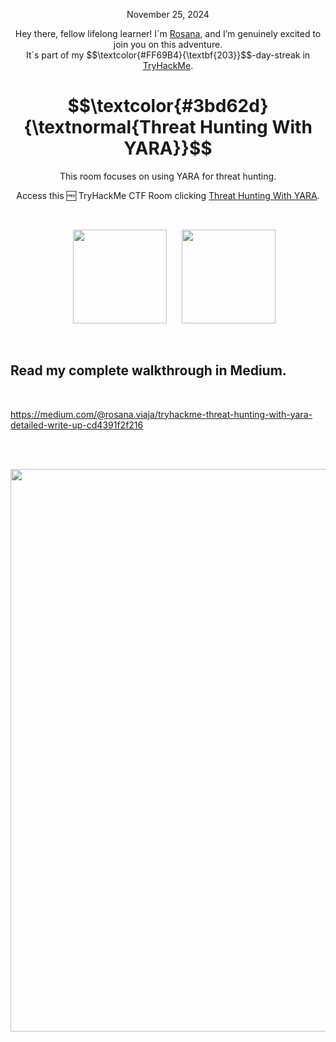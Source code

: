 <p align="center">November 25, 2024</p>
<p align="center">Hey there, fellow lifelong learner! I´m <a href="https://www.linkedin.com/in/rosanafssantos/">Rosana</a>, and I’m genuinely excited to join you on this adventure.<br>
It´s part of my $$\textcolor{#FF69B4}{\textbf{203}}$$-day-streak in  <a href="https://tryhackme.com/r/room/threathuntingwithyara">TryHackMe</a>.</p>

<h1 align="center">
  $$\textcolor{#3bd62d}{\textnormal{Threat Hunting With YARA}}$$
</h1>
<p align="center">This room focuses on using YARA for threat hunting.</p>
<p align="center">Access this 🆓 TryHackMe CTF Room clicking <a href="https://tryhackme.com/r/room/threathuntingwithyara">Threat Hunting With YARA</a>.</p><br>
<p align="center">
  <img height="150px" hspace="20" src="https://github.com/user-attachments/assets/d83dff45-ccd3-44d0-b748-30aad011d60b">
  <img height="150px" src="https://github.com/user-attachments/assets/caaf1803-5e11-420e-a8f9-a11c75c87a20">
</p>

<br>

<h2>Read my complete walkthrough in Medium.</h2>
<br>

https://medium.com/@rosana.viaja/tryhackme-threat-hunting-with-yara-detailed-write-up-cd4391f2f216

<br>
<br>

<p align="center"> <img width="900px" src="https://github.com/user-attachments/assets/d517e5b9-02a5-4e5c-8305-97b8db414343"></p>
